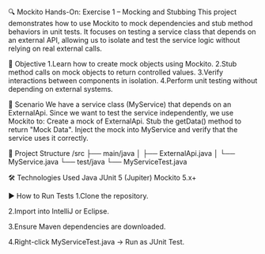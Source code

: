 🔍 Mockito Hands-On: Exercise 1 – Mocking and Stubbing
This project demonstrates how to use Mockito to mock dependencies and stub method behaviors in unit tests. It focuses on testing a service class that depends on an external API, allowing us to isolate and test the service logic without relying on real external calls.


📌 Objective
1.Learn how to create mock objects using Mockito.
2.Stub method calls on mock objects to return controlled values.
3.Verify interactions between components in isolation.
4.Perform unit testing without depending on external systems.

🧪 Scenario
We have a service class (MyService) that depends on an ExternalApi. Since we want to test the service independently, we use Mockito to:
Create a mock of ExternalApi.
Stub the getData() method to return "Mock Data".
Inject the mock into MyService and verify that the service uses it correctly.

📁 Project Structure
/src
  ├── main/java
  │   ├── ExternalApi.java
  │   └── MyService.java
  └── test/java
      └── MyServiceTest.java

🛠️ Technologies Used
Java
JUnit 5 (Jupiter)
Mockito 5.x+

▶️ How to Run Tests
1.Clone the repository.

2.Import into IntelliJ or Eclipse.

3.Ensure Maven dependencies are downloaded.

4.Right-click MyServiceTest.java → Run as JUnit Test.
